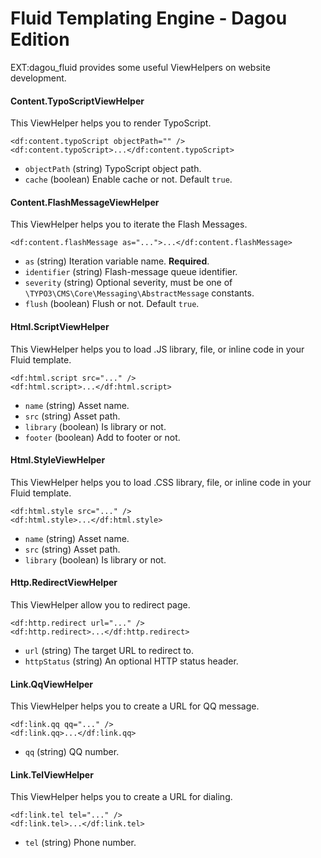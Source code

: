 # Fluid Templating Engine - Dagou Edition
EXT:dagou_fluid provides some useful ViewHelpers on website development.

#### Content.TypoScriptViewHelper
This ViewHelper helps you to render TypoScript.

    <df:content.typoScript objectPath="" />
    <df:content.typoScript>...</df:content.typoScript>

- `objectPath` (string) TypoScript object path.
- `cache` (boolean) Enable cache or not. Default `true`.

#### Content.FlashMessageViewHelper
This ViewHelper helps you to iterate the Flash Messages.

    <df:content.flashMessage as="...">...</df:content.flashMessage>

- `as` (string) Iteration variable name. **Required**.
- `identifier` (string) Flash-message queue identifier.
- `severity` (string) Optional severity, must be one of `\TYPO3\CMS\Core\Messaging\AbstractMessage` constants.
- `flush` (boolean) Flush or not. Default `true`.

#### Html.ScriptViewHelper
This ViewHelper helps you to load .JS library, file, or inline code in your Fluid template.

	<df:html.script src="..." />
	<df:html.script>...</df:html.script>

- `name` (string) Asset name.
- `src` (string) Asset path.
- `library` (boolean) Is library or not.
- `footer` (boolean) Add to footer or not.

#### Html.StyleViewHelper
This ViewHelper helps you to load .CSS library, file, or inline code in your Fluid template.

	<df:html.style src="..." />
	<df:html.style>...</df:html.style>

- `name` (string) Asset name.
- `src` (string) Asset path.
- `library` (boolean) Is library or not.

#### Http.RedirectViewHelper
This ViewHelper allow you to redirect page.

	<df:http.redirect url="..." />
	<df:http.redirect>...</df:http.redirect>

- `url` (string) The target URL to redirect to.
- `httpStatus` (string) An optional HTTP status header.

#### Link.QqViewHelper
This ViewHelper helps you to create a URL for QQ message.

	<df:link.qq qq="..." />
	<df:link.qq>...</df:link.qq>

- `qq` (string) QQ number.

#### Link.TelViewHelper
This ViewHelper helps you to create a URL for dialing.

	<df:link.tel tel="..." />
	<df:link.tel>...</df:link.tel>

- `tel` (string) Phone number.